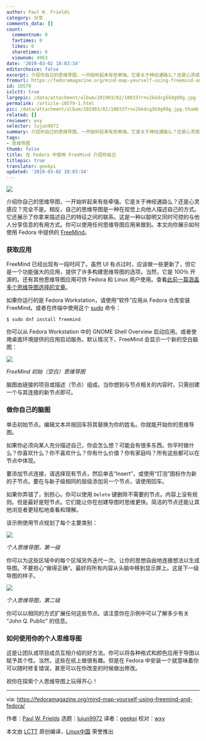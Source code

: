 ```yaml
---
author: Paul W. Frields
category: 分享
comments_data: []
count:
  commentnum: 0
  favtimes: 0
  likes: 0
  sharetimes: 0
  viewnum: 4963
date: '2019-03-02 10:03:34'
editorchoice: false
excerpt: 介绍你自己的思维导图，一开始听起来有些牵强。它是关于神经通路么？还是心灵感应？完全不是。相反，自己的思维导图是一种在视觉上向他人描述自己的方式。
fromurl: https://fedoramagazine.org/mind-map-yourself-using-freemind-and-fedora/
id: 10579
islctt: true
largepic: /data/attachment/album/201903/02/100337rnv2kkdcg5k9g99g.jpg
permalink: /article-10579-1.html
pic: /data/attachment/album/201903/02/100337rnv2kkdcg5k9g99g.jpg.thumb.jpg
related: []
reviewer: wxy
selector: lujun9972
summary: 介绍你自己的思维导图，一开始听起来有些牵强。它是关于神经通路么？还是心灵感应？完全不是。相反，自己的思维导图是一种在视觉上向他人描述自己的方式。
tags:
- 思维导图
thumb: false
title: 在 Fedora 中使用 FreeMind 介绍你自己
titlepic: true
translator: geekpi
updated: '2019-03-02 10:03:34'
---
```


![](/data/attachment/album/201903/02/100337rnv2kkdcg5k9g99g.jpg)


介绍你自己的思维导图，一开始听起来有些牵强。它是关于神经通路么？还是心灵感应？完全不是。相反，自己的思维导图是一种在视觉上向他人描述自己的方式。它还展示了你拿来描述自己的特征之间的联系。这是一种以聪明又同时可控的与他人分享信息的有用方式。你可以使用任何思维导图应用来做到。本文向你展示如何使用 Fedora 中提供的 [FreeMind](http://freemind.sourceforge.net/wiki/index.php/Main_Page)。


### 获取应用


FreeMind 已经出现有一段时间了。虽然 UI 有点过时，应该做一些更新了，但它是一个功能强大的应用，提供了许多构建思维导图的选项。当然，它是 100％ 开源的。还有其他思维导图应用可供 Fedora 和 Linux 用户使用。查看[此前一篇涵盖多个思维导图选择的文章](https://fedoramagazine.org/three-mind-mapping-tools-fedora/)。


如果你运行的是 Fedora Workstation，请使用“软件”应用从 Fedora 仓库安装 FreeMind。或者在终端中使用这个 [sudo](https://fedoramagazine.org/howto-use-sudo/) 命令：



```
$ sudo dnf install freemind
```

你可以从 Fedora Workstation 中的 GNOME Shell Overview 启动应用。或者使用桌面环境提供的应用启动服务。默认情况下，FreeMind 会显示一个新的空白脑图：


![](/data/attachment/album/201903/02/100342hqrdwqaiqiidz1db.png)


*FreeMind 初始（空白）思维导图*


脑图由链接的项目或描述（节点）组成。当你想到与节点相关的内容时，只需创建一个与其连接的新节点即可。


### 做你自己的脑图


单击初始节点。编辑文本并按回车将其替换为你的姓名。你就能开始你的思维导图。


如果你必须向某人充分描述自己，你会怎么想？可能会有很多东西。你平时做什么？你喜欢什么？你不喜欢什么？你有什么价值？你有家庭吗？所有这些都可以在节点中体现。


要添加节点连接，请选择现有节点，然后单击“Insert”，或使用“灯泡”图标作为新的子节点。要在与新子级相同的层级添加另一个节点，请使用回车。


如果你弄错了，别担心。你可以使用 `Delete` 键删除不需要的节点。内容上没有规则。但是最好是短节点。它们能让你在创建导图时思维更快。简洁的节点还能让其他浏览者更轻松地查看和理解。


该示例使用节点规划了每个主要类别：


![](/data/attachment/album/201903/02/100408s0zz7ojyg19ljs8s.png)


*个人思维导图，第一级*


你可以为这些区域中的每个区域另外迭代一次。让你的思想自由地连接想法以生成导图。不要担心“做得正确“。最好将所有内容从头脑中移到显示屏上。这是下一级导图的样子。


![](/data/attachment/album/201903/02/100416o0za97n2eoyxvox3.png)


*个人思维导图，第二级*


你可以以相同的方式扩展任何这些节点。请注意你在示例中可以了解多少有关 “John Q. Public” 的信息。


### 如何使用你的个人思维导图


这是让团队或项目成员互相介绍的好方法。你可以将各种格式和颜色应用于导图以赋予其个性。当然，这些在纸上做很有趣。但是在 Fedora 中安装一个就意味着你可以随时修复错误，甚至可以在你改变的时候做出修改。


祝你在探索个人思维导图上玩得开心！




---


via: <https://fedoramagazine.org/mind-map-yourself-using-freemind-and-fedora/>


作者：[Paul W. Frields](https://fedoramagazine.org/author/pfrields/) 选题：[lujun9972](https://github.com/lujun9972) 译者：[geekpi](https://github.com/geekpi) 校对：[wxy](https://github.com/wxy)


本文由 [LCTT](https://github.com/LCTT/TranslateProject) 原创编译，[Linux中国](https://linux.cn/) 荣誉推出